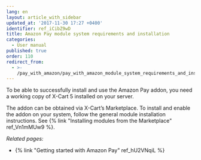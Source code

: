 ```yaml
---
lang: en
layout: article_with_sidebar
updated_at: '2017-11-30 17:27 +0400'
identifier: ref_iCibZ9wD
title: Amazon Pay module system requirements and installation
categories:
  - User manual
published: true
order: 110
redirect_from:
  - >-
    /pay_with_amazon/pay_with_amazon_module_system_requirements_and_installation.html
---
```



To be able to successfully install and use the Amazon Pay addon, you need a working copy of X-Cart 5 installed on your server.

The addon can be obtained via X-Cart’s Marketplace. To install and enable the addon on your system, follow the general module installation instructions. See {% link "Installing modules from the Marketplace" ref_Vn1mMUw9 %}.

_Related pages:_

*   {% link "Getting started with Amazon Pay" ref_hU2VNqiL %}
